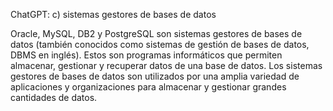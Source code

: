 ChatGPT:
c) sistemas gestores de bases de datos

Oracle, MySQL, DB2 y PostgreSQL son sistemas gestores de bases de datos (también conocidos como sistemas de gestión de bases de datos, DBMS en inglés). Estos son programas informáticos que permiten almacenar, gestionar y recuperar datos de una base de datos. Los sistemas gestores de bases de datos son utilizados por una amplia variedad de aplicaciones y organizaciones para almacenar y gestionar grandes cantidades de datos.
